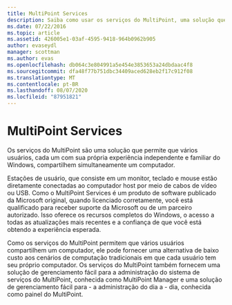 ```yaml
---
title: MultiPoint Services
description: Saiba como usar os serviços do MultiPoint, uma solução que permite que vários usuários acessem o mesmo sistema
ms.date: 07/22/2016
ms.topic: article
ms.assetid: 426005e1-03af-4595-9418-964b0962b905
author: evaseydl
manager: scottman
ms.author: evas
ms.openlocfilehash: db064c3e804991a5e454e3853653a24dbdaac4f8
ms.sourcegitcommit: dfa48f77b751dbc34409aced628eb2f17c912f08
ms.translationtype: MT
ms.contentlocale: pt-BR
ms.lasthandoff: 08/07/2020
ms.locfileid: "87951821"
---
```

# <a name="multipoint-services"></a>MultiPoint Services
Os serviços do MultiPoint são uma solução que permite que vários usuários, cada um com sua própria experiência independente e familiar do Windows, compartilhem simultaneamente um computador.

Estações de usuário, que consiste em um monitor, teclado e mouse estão diretamente conectadas ao computador host por meio de cabos de vídeo ou USB. Como o MultiPoint Services é um produto de software publicado da Microsoft original, quando licenciado corretamente, você está qualificado para receber suporte da Microsoft ou de um parceiro autorizado. Isso oferece os recursos completos do Windows, o acesso a todas as atualizações mais recentes e a confiança de que você está obtendo a experiência esperada.

Como os serviços do MultiPoint permitem que vários usuários compartilhem um computador, ele pode fornecer uma alternativa de baixo custo aos cenários de computação tradicionais em que cada usuário tem seu próprio computador. Os serviços do MultiPoint também fornecem uma solução de gerenciamento fácil para a administração do sistema de serviços do MultiPoint, conhecida como MultiPoint Manager e uma solução de gerenciamento fácil para \- a administração do dia a \- dia, conhecida como painel do MultiPoint.
